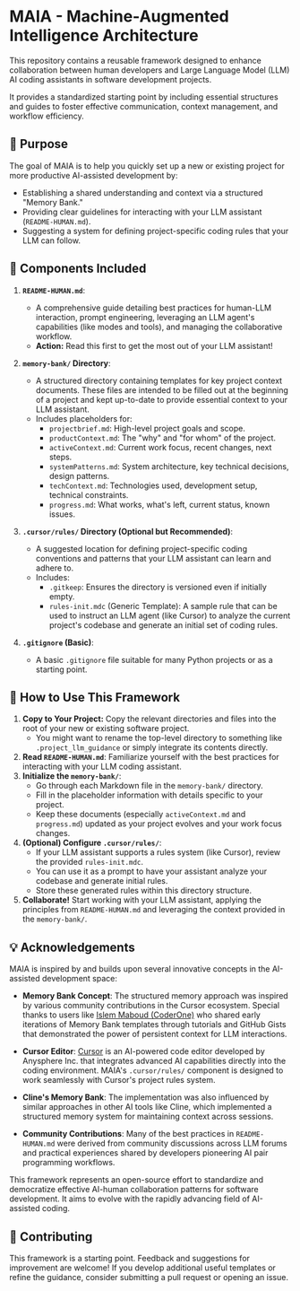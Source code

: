 # MAIA - Machine-Augmented Intelligence Architecture

This repository contains a reusable framework designed to enhance collaboration between human developers and Large Language Model (LLM) AI coding assistants in software development projects.

It provides a standardized starting point by including essential structures and guides to foster effective communication, context management, and workflow efficiency.

## 🎯 Purpose

The goal of MAIA is to help you quickly set up a new or existing project for more productive AI-assisted development by:

* Establishing a shared understanding and context via a structured "Memory Bank."
* Providing clear guidelines for interacting with your LLM assistant (`README-HUMAN.md`).
* Suggesting a system for defining project-specific coding rules that your LLM can follow.

## 🧩 Components Included

1. **`README-HUMAN.md`**: 
   * A comprehensive guide detailing best practices for human-LLM interaction, prompt engineering, leveraging an LLM agent's capabilities (like modes and tools), and managing the collaborative workflow.
   * **Action:** Read this first to get the most out of your LLM assistant!

2. **`memory-bank/` Directory**: 
   * A structured directory containing templates for key project context documents. These files are intended to be filled out at the beginning of a project and kept up-to-date to provide essential context to your LLM assistant.
   * Includes placeholders for:
       * `projectbrief.md`: High-level project goals and scope.
       * `productContext.md`: The "why" and "for whom" of the project.
       * `activeContext.md`: Current work focus, recent changes, next steps.
       * `systemPatterns.md`: System architecture, key technical decisions, design patterns.
       * `techContext.md`: Technologies used, development setup, technical constraints.
       * `progress.md`: What works, what's left, current status, known issues.

3. **`.cursor/rules/` Directory (Optional but Recommended)**:
   * A suggested location for defining project-specific coding conventions and patterns that your LLM assistant can learn and adhere to.
   * Includes:
       * `.gitkeep`: Ensures the directory is versioned even if initially empty.
       * `rules-init.mdc` (Generic Template): A sample rule that can be used to instruct an LLM agent (like Cursor) to analyze the current project's codebase and generate an initial set of coding rules.

4. **`.gitignore` (Basic)**:
   * A basic `.gitignore` file suitable for many Python projects or as a starting point.

## 🚀 How to Use This Framework

1. **Copy to Your Project:** Copy the relevant directories and files into the root of your new or existing software project.
   * You might want to rename the top-level directory to something like `.project_llm_guidance` or simply integrate its contents directly.
2. **Read `README-HUMAN.md`**: Familiarize yourself with the best practices for interacting with your LLM coding assistant.
3. **Initialize the `memory-bank/`**: 
   * Go through each Markdown file in the `memory-bank/` directory.
   * Fill in the placeholder information with details specific to your project.
   * Keep these documents (especially `activeContext.md` and `progress.md`) updated as your project evolves and your work focus changes.
4. **(Optional) Configure `.cursor/rules/`**:
   * If your LLM assistant supports a rules system (like Cursor), review the provided `rules-init.mdc`.
   * You can use it as a prompt to have your assistant analyze your codebase and generate initial rules.
   * Store these generated rules within this directory structure.
5. **Collaborate!** Start working with your LLM assistant, applying the principles from `README-HUMAN.md` and leveraging the context provided in the `memory-bank/`.

## 💡 Acknowledgements

MAIA is inspired by and builds upon several innovative concepts in the AI-assisted development space:

* **Memory Bank Concept**: The structured memory approach was inspired by various community contributions in the Cursor ecosystem. Special thanks to users like [Islem Maboud (CoderOne)](https://github.com/ipenywis) who shared early iterations of Memory Bank templates through tutorials and GitHub Gists that demonstrated the power of persistent context for LLM interactions.

* **Cursor Editor**: [Cursor](https://cursor.sh/) is an AI-powered code editor developed by Anysphere Inc. that integrates advanced AI capabilities directly into the coding environment. MAIA's `.cursor/rules/` component is designed to work seamlessly with Cursor's project rules system.

* **Cline's Memory Bank**: The implementation was also influenced by similar approaches in other AI tools like Cline, which implemented a structured memory system for maintaining context across sessions.

* **Community Contributions**: Many of the best practices in `README-HUMAN.md` were derived from community discussions across LLM forums and practical experiences shared by developers pioneering AI pair programming workflows.

This framework represents an open-source effort to standardize and democratize effective AI-human collaboration patterns for software development. It aims to evolve with the rapidly advancing field of AI-assisted coding.

## 🙏 Contributing

This framework is a starting point. Feedback and suggestions for improvement are welcome! If you develop additional useful templates or refine the guidance, consider submitting a pull request or opening an issue.
